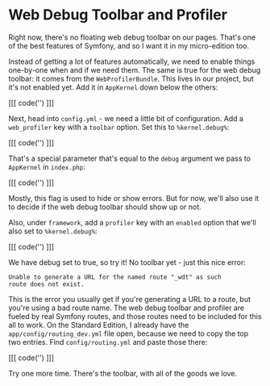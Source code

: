 # Web Debug Toolbar and Profiler

Right now, there's no floating web debug toolbar on our pages. That's one of the
best features of Symfony, and so I want it in my micro-edition too.

Instead of getting a lot of features automatically, we need to enable things one-by-one
when and if we need them. The same is true for the web debug toolbar: it comes from
the `WebProfilerBundle`. This lives in our project, but it's not enabled yet. Add
it in `AppKernel` down below the others:

[[[ code('') ]]]

Next, head into `config.yml` - we need a little bit of configuration. Add a `web_profiler`
key with a `toolbar` option. Set this to `%kernel.debug%`:

[[[ code('') ]]]

That's a special parameter that's equal to the `debug` argument we pass to `AppKernel` 
in `index.php`:

[[[ code('') ]]]

Mostly, this flag is used to hide or show errors. But for now, we'll also use it
to decide if the web debug toolbar should show up or not.

Also, under `framework`, add a `profiler` key with an `enabled` option that we'll
also set to `%kernel.debug%`:

[[[ code('') ]]]

We have debug set to true, so try it! No toolbar yet - just this nice error:

    Unable to generate a URL for the named route "_wdt" as such
    route does not exist.

This is the error you usually get if you're generating a URL to a route, but you're
using a bad route name. The web debug toolbar and profiler are fueled by real Symfony
routes, and those routes need to be included for this all to work. On the Standard
Edition, I already have the `app/config/routing_dev.yml` file open, because we need
to copy the top two entries. Find `config/routing.yml` and paste those there:

[[[ code('') ]]]

Try one more time. There's the toolbar, with all of the goods we love.
